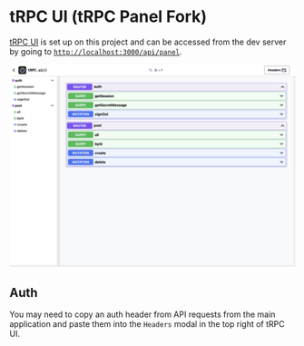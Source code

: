 # tRPC UI (tRPC Panel Fork)

[tRPC UI](https://github.com/aidansunbury/trpc-ui) is set up on this project and can be accessed from the dev server by going to [`http://localhost:3000/api/panel`](http://localhost:3000/api/panel).

![trpc-ui](./trpc-ui.png)

## Auth

You may need to copy an auth header from API requests from the main application and paste them into the `Headers` modal in the top right of tRPC UI.
